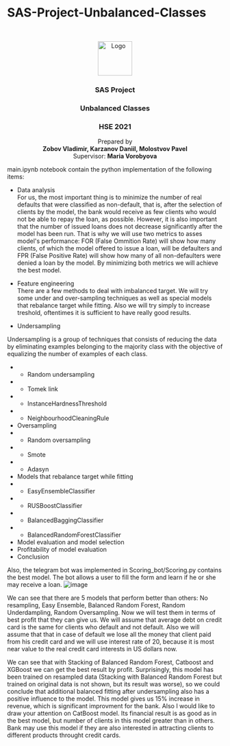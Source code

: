 # SAS-Project-Unbalanced-Classes




<br />
<p align="center">
  <a href="#">
    <img src="https://upload.wikimedia.org/wikipedia/commons/thumb/1/10/SAS_logo_horiz.svg/1280px-SAS_logo_horiz.svg.png" alt="Logo" height="80">
  </a>

  <h3 align="center">SAS Project</h3>
  <h3 align="center">Unbalanced Classes</h3>
  <h3 align="center">HSE 2021</h3>
  

  <p align="center">
    Prepared by <br />
   <b align="center"> Zobov Vladimir, 
    Karzanov Daniil, 
    Molostvov Pavel </b>
  
  <br />
  Supervisor: <b>Maria Vorobyova </b><br />

  </p>
</p>



main.ipynb notebook contain the python implementation of the following items:
* Data analysis  
For us, the most important thing is to minimize the number of real defaults that were classified as non-default, that is, after the selection of clients by the model, the bank would receive as few clients who would not be able to repay the loan, as possible. However, it is also important that the number of issued loans does not decrease significantly after the model has been run. That is why we will use two metrics to asses model's performance: FOR (False Ommition Rate) will show how many clients, of which the model offered to issue a loan, will be defaulters and FPR (False Positive Rate) will show how many of all non-defaulters were denied a loan by the model. By minimizing both metrics we will achieve the best model. 

* Feature engineering  
There are a few methods to deal with imbalanced target. We will try some under and over-sampling techniques as well as special models that rebalance target while fitting. Also we will try simply to increase treshold, oftentimes it is sufficient to have really good results. 

* Undersampling 

Undersampling is a group of techniques that consists of reducing the data by eliminating examples belonging to the majority class with the objective of equalizing the number of examples of each class.

* * Random undersampling
* * Tomek link
* * InstanceHardnessThreshold
* * NeighbourhoodCleaningRule
* Oversampling
* * Random oversampling 
* * Smote
* * Adasyn
* Models that rebalance target while fitting
* * EasyEnsembleClassifier
* * RUSBoostClassifier
* * BalancedBaggingClassifier
* * BalancedRandomForestClassifier
* Model evaluation and model selection
* Profitability of model evaluation
* Conclusion

Also, the telegram bot was implemented in Scoring_bot/Scoring.py contains the best model. The bot allows a user to fill the form and learn if he or she may receive a loan.
![image](https://user-images.githubusercontent.com/49778314/121660273-cd72c000-caab-11eb-9a7e-c67b10779ab5.png)

We can see that there are 5 models that perform better than others: No resampling, Easy Ensemble, Balanced Random Forest, Random Underdampling, Random Oversampling. Now we will test them in terms of best profit that they can give us. We will assume that average debt on credit card is the same for clients who default and not default. Also we will assume that that in case of default we lose all the money that client paid from his credit card and we will use interest rate of 20, because it is most near value to the real credit card interests in US dollars now.

We can see that with Stacking of Balanced Random Forest, Catboost and XGBoost we can get the best result by profit. Surprisingly, this model has been trained on resampled data (Stacking with Balanced Random Forest but trained on original data is not shown, but its result was worse), so we could conclude that additional balanced fitting after undersampling also has a positive influence to the model. This model gives us 15% increase in revenue, which is significant improvment for the bank. Also I would like to draw your attention on CatBoost model. Its financial result is as good as in the best model, but number of clients in this model greater than in others. Bank may use  this model if they are also interested in attracting clients to different products throught credit cards.

